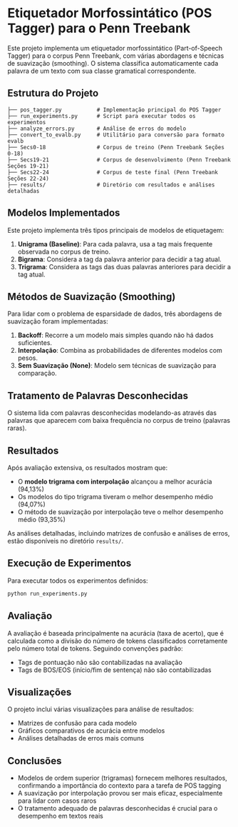 # Etiquetador Morfossintático (POS Tagger) para o Penn Treebank

Este projeto implementa um etiquetador morfossintático (Part-of-Speech Tagger) para o corpus Penn Treebank, com várias abordagens e técnicas de suavização (smoothing). O sistema classifica automaticamente cada palavra de um texto com sua classe gramatical correspondente.

## Estrutura do Projeto

```
├── pos_tagger.py           # Implementação principal do POS Tagger
├── run_experiments.py      # Script para executar todos os experimentos
├── analyze_errors.py       # Análise de erros do modelo
├── convert_to_evalb.py     # Utilitário para conversão para formato evalb
├── Secs0-18                # Corpus de treino (Penn Treebank Seções 0-18)
├── Secs19-21               # Corpus de desenvolvimento (Penn Treebank Seções 19-21)
├── Secs22-24               # Corpus de teste final (Penn Treebank Seções 22-24)
├── results/                # Diretório com resultados e análises detalhadas
```

## Modelos Implementados

Este projeto implementa três tipos principais de modelos de etiquetagem:

1. **Unigrama (Baseline)**: Para cada palavra, usa a tag mais frequente observada no corpus de treino.
2. **Bigrama**: Considera a tag da palavra anterior para decidir a tag atual.
3. **Trigrama**: Considera as tags das duas palavras anteriores para decidir a tag atual.

## Métodos de Suavização (Smoothing)

Para lidar com o problema de esparsidade de dados, três abordagens de suavização foram implementadas:

1. **Backoff**: Recorre a um modelo mais simples quando não há dados suficientes.
2. **Interpolação**: Combina as probabilidades de diferentes modelos com pesos.
3. **Sem Suavização (None)**: Modelo sem técnicas de suavização para comparação.

## Tratamento de Palavras Desconhecidas

O sistema lida com palavras desconhecidas modelando-as através das palavras que aparecem com baixa frequência no corpus de treino (palavras raras).

## Resultados

Após avaliação extensiva, os resultados mostram que:

- O **modelo trigrama com interpolação** alcançou a melhor acurácia (94,13%)
- Os modelos do tipo trigrama tiveram o melhor desempenho médio (94,07%)
- O método de suavização por interpolação teve o melhor desempenho médio (93,35%)

As análises detalhadas, incluindo matrizes de confusão e análises de erros, estão disponíveis no diretório `results/`.

## Execução de Experimentos

Para executar todos os experimentos definidos:

```bash
python run_experiments.py
```

## Avaliação

A avaliação é baseada principalmente na acurácia (taxa de acerto), que é calculada como a divisão do número de tokens classificados corretamente pelo número total de tokens. Seguindo convenções padrão:

- Tags de pontuação não são contabilizadas na avaliação
- Tags de BOS/EOS (início/fim de sentença) não são contabilizadas

## Visualizações

O projeto inclui várias visualizações para análise de resultados:

- Matrizes de confusão para cada modelo
- Gráficos comparativos de acurácia entre modelos
- Análises detalhadas de erros mais comuns

## Conclusões

- Modelos de ordem superior (trigramas) fornecem melhores resultados, confirmando a importância do contexto para a tarefa de POS tagging
- A suavização por interpolação provou ser mais eficaz, especialmente para lidar com casos raros
- O tratamento adequado de palavras desconhecidas é crucial para o desempenho em textos reais
